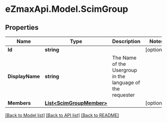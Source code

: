 
# eZmaxApi.Model.ScimGroup

## Properties

Name | Type | Description | Notes
------------ | ------------- | ------------- | -------------
**Id** | **string** |  | [optional] 
**DisplayName** | **string** | The Name of the Usergroup in the language of the requester | 
**Members** | [**List&lt;ScimGroupMember&gt;**](ScimGroupMember.md) |  | [optional] 

[[Back to Model list]](../README.md#documentation-for-models)
[[Back to API list]](../README.md#documentation-for-api-endpoints)
[[Back to README]](../README.md)

